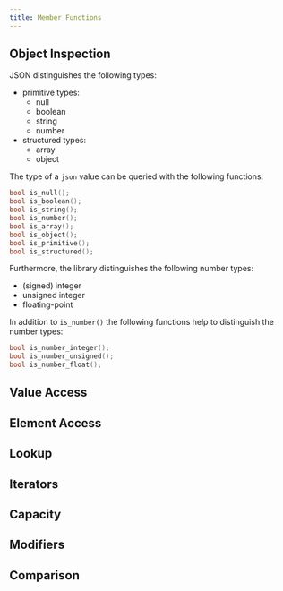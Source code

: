 ```yaml
---
title: Member Functions
---
```


## Object Inspection

JSON distinguishes the following types:

- primitive types:
  - null
  - boolean
  - string
  - number
- structured types:
  - array
  - object

The type of a `json` value can be queried with the following functions:

```cpp
bool is_null();
bool is_boolean();
bool is_string();
bool is_number();
bool is_array();
bool is_object();
bool is_primitive();
bool is_structured();
```

Furthermore, the library distinguishes the following number types:

- (signed) integer
- unsigned integer
- floating-point

In addition to `is_number()` the following functions help to distinguish the number types:

```cpp
bool is_number_integer();
bool is_number_unsigned();
bool is_number_float();
```

## Value Access

## Element Access

## Lookup

## Iterators

## Capacity

## Modifiers

## Comparison
